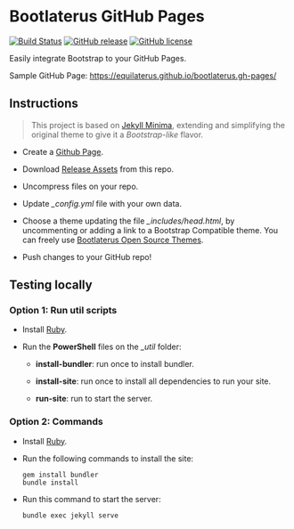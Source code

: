 # Bootlaterus GitHub Pages

[![Build Status](https://travis-ci.org/equilaterus/bootlaterus.gh-pages.svg?branch=master)](https://travis-ci.org/equilaterus/bootlaterus.gh-pages) [![GitHub release](https://img.shields.io/github/tag/equilaterus/bootlaterus.gh-pages.svg)](https://GitHub.com/equilaterus/bootlaterus.gh-pages/releases/) [![GitHub license](https://img.shields.io/github/license/equilaterus/bootlaterus.gh-pages.svg)](https://github.com/equilaterus/bootlaterus.gh-pages/blob/master/LICENSE)

Easily integrate Bootstrap to your GitHub Pages.

Sample GitHub Page: https://equilaterus.github.io/bootlaterus.gh-pages/


## Instructions

> This project is based on [Jekyll Minima](https://github.com/jekyll/minima), extending and simplifying  the original theme to give it a *Bootstrap-like* flavor.


* Create a [Github Page](https://pages.github.com/).

* Download [Release Assets](https://github.com/equilaterus/bootlaterus.gh-pages/releases/download/v0.1.4/bootlaterus.gh-pages-0.1.4.zip) from this repo.

* Uncompress files on your repo.

* Update *_config.yml* file with your own data.

* Choose a theme updating the file *_includes/head.html*, by uncommenting or adding a link to a Bootstrap Compatible theme. You can freely use [Bootlaterus Open Source Themes](https://github.com/equilaterus/bootlaterus).

* Push changes to your GitHub repo!

## Testing locally

### Option 1: Run util scripts

* Install [Ruby](https://equilaterus.github.io/wikilaterus/wiki/Programming-Ruby.html#install-ruby).

* Run the **PowerShell** files on the *_util* folder:

    * **install-bundler**: run once to install bundler.

    * **install-site**: run once to install all dependencies to run your site.

    * **run-site**: run to start the server.

### Option 2: Commands

* Install [Ruby](https://equilaterus.github.io/wikilaterus/wiki/Github-Pages.html#install-ruby).

* Run the following commands to install the site:

  ```
  gem install bundler
  bundle install
  ```

* Run this command to start the server:

  ```
  bundle exec jekyll serve
  ```
